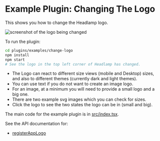 # Example Plugin: Changing The Logo

This shows you how to change the Headlamp logo.

![screenshot of the logo being changed](https://raw.githubusercontent.com/headlamp-k8s/headlamp/main/docs/development/plugins/images/change-logo.png)

To run the plugin:

```bash
cd plugins/examples/change-logo
npm install
npm start
# See the logo in the top left corner of Headlamp has changed.
```

- The Logo can react to different size views (mobile and Desktop) sizes, and also to different themes (currently dark and light themes).
- You can use text if you do not want to create an image logo.
- For an image, at a minimum you will need to provide a small logo and a big one.
- There are two example svg images which you can check for sizes.
- Click the logo to see the two states the logo can be in (small and big).

The main code for the example plugin is in [src/index.tsx](src/index.tsx).

See the API documentation for:

- [registerAppLogo](https://headlamp.dev/docs/latest/development/api/classes/plugin_registry.registry/#registerapplogo)
